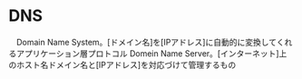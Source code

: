 # DNS
　Domain Name System。[ドメイン名]を[IPアドレス]に自動的に変換してくれるアプリケーション層プロトコル
 Domein Name Server。[インターネット]上のホスト名ドメイン名と[IPアドレス]を対応づけて管理するもの

